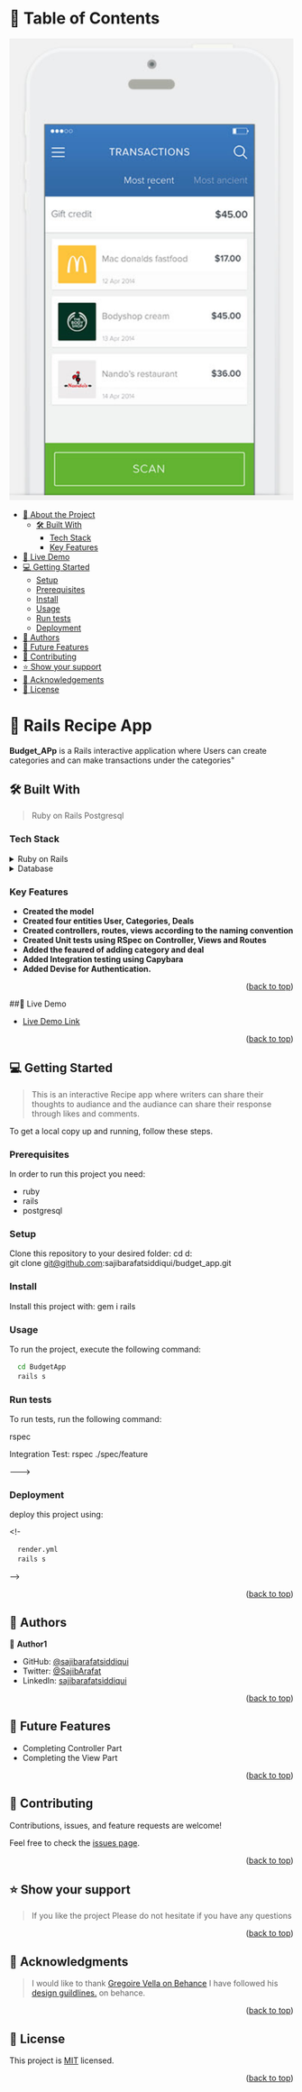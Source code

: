 # 📗 Table of Contents

<img src='./transactions_list.png'>

- [📖 About the Project](#about-project)
  - [🛠 Built With](#built-with)
    - [Tech Stack](#tech-stack)
    - [Key Features](#key-features)
 - [🚀 Live Demo](#live-demo)
- [💻 Getting Started](#getting-started)
  - [Setup](#setup)
  - [Prerequisites](#prerequisites)
  - [Install](#install)
  - [Usage](#usage)
  - [Run tests](#run-tests)
  - [Deployment](#deployment)
- [👥 Authors](#authors)
- [🔭 Future Features](#future-features)
- [🤝 Contributing](#contributing)
- [⭐️ Show your support](#support)
- [🙏 Acknowledgements](#acknowledgements)
- [📝 License](#license)

# 📖 Rails Recipe App <a name="about-project"></a>

**Budget_APp** is a Rails interactive application where Users can create categories and can make transactions under the categories" 

## 🛠 Built With <a name="built-with"></a>
 >Ruby on Rails
 >Postgresql
### Tech Stack <a name="tech-stack"></a>

<details>
<summary>Ruby on Rails</summary>
  <ul>
    <li><a href="https://rubyonrails.org/">RubyonRails</a></li>
  </ul>
</details> 
<details>
<summary>Database</summary>
  <ul>
    <li><a href="https://www.postgresql.org/">PostgreSQL</a></li>
  </ul>
</details>

### Key Features <a name="key-features"></a>


- **Created the model**
- **Created four entities User, Categories, Deals**
- **Created controllers, routes, views according to the naming convention**
- **Created Unit tests using RSpec on Controller, Views and Routes**
- **Added the feaured of adding category and deal**
- **Added Integration testing using Capybara**
- **Added Devise for Authentication.**

<p align="right">(<a href="#readme-top">back to top</a>)</p>

##🚀 Live Demo <a name="live-demo"></a>

- [Live Demo Link](https://budgetapp-q1s5.onrender.com)

<p align="right">(<a href="#readme-top">back to top</a>)</p>


## 💻 Getting Started <a name="getting-started"></a>

> This is an interactive Recipe app where writers can share their thoughts to audiance and the audiance can share their
response through likes and comments.

To get a local copy up and running, follow these steps.

### Prerequisites

In order to run this project you need:
- ruby
- rails
- postgresql
  <br>


### Setup

Clone this repository to your desired folder:
  cd d:
    <br>
  git clone git@github.com:sajibarafatsiddiqui/budget_app.git

### Install

Install this project with:
gem i rails

### Usage

To run the project, execute the following command:
```sh
  cd BudgetApp
  rails s
```
### Run tests

To run tests, run the following command:

rspec

Integration Test:
 rspec ./spec/feature
 
--->
### Deployment
 deploy this project using:

<!-

```sh
  render.yml
  rails s
```
  
 -->

<p align="right">(<a href="#readme-top">back to top</a>)</p>


## 👥 Authors <a name="authors"></a>


👤 **Author1**

- GitHub: [@sajibarafatsiddiqui](https://github.com/sajibarafatsiddiqui)
- Twitter: [@SajibArafat](https://twitter.com/SajibArafat)
- LinkedIn: [sajibarafatsiddiqui](https://www.linkedin.com/in/sajibarafatsiddiqui/)
<p align="right">(<a href="#readme-top">back to top</a>)</p>


## 🔭 Future Features <a name="future-features"></a>

- Completing Controller Part
- Completing the View Part

<p align="right">(<a href="#readme-top">back to top</a>)</p>


## 🤝 Contributing <a name="contributing"></a>

Contributions, issues, and feature requests are welcome!

Feel free to check the [issues page](../../issues/).


<p align="right">(<a href="#readme-top">back to top</a>)</p>

## ⭐️ Show your support <a name="support"></a>

> If you like the project Please do not hesitate if you have any questions

<p align="right">(<a href="#readme-top">back to top</a>)</p>

## 🙏 Acknowledgments <a name="acknowledgements"></a>

> I would like to thank  <a href="https://www.behance.net/gregoirevella">Gregoire Vella on Behance</a> I have followed his 
<a href="https://www.behance.net/gallery/19759151/Snapscan-iOs-design-and-branding?tracking_source=&">design guildlines.</a> on behance.

<p align="right">(<a href="#readme-top">back to top</a>)</p>

## 📝 License <a name="license"></a>

This project is [MIT](./MIT.md) licensed.

<p align="right">(<a href="#readme-top">back to top</a>)</p>
